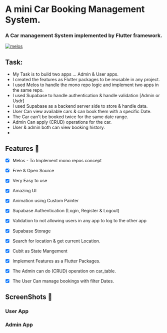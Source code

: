# A mini Car Booking Management System.
### A Car management System implemented by Flutter framework.

[![melos](https://img.shields.io/badge/maintained%20with-melos-f700ff.svg?style=flat-square)](https://github.com/invertase/melos)

## Task:

* My Task is to build two apps ... Admin & User apps.
* I created the features as Flutter packages to be reusable in any project.
* I used Melos to handle the mono repo logic and implement two apps in the same repo.
* I used Supabase to handle authentication & handle validation [Admin or Usdr]
* I used Supabase as a backend server side to store & handle data.
* User Can view available cars & can book them with a specific Date. 
* The Car can't be booked twice for the same date range.
* Admin Can apply (CRUD) operations for the car.
* User & admin both can view booking history.
* 


## Features :dart:
* [x] Melos - To Implement mono repos concept
* [x] Free & Open Source
* [x] Very Easy to use
* [x] Amazing UI 
* [x] Animation using Custom Painter 
* [x] Supabase Authentication (Login, Register & Logout) 
* [x] Validation to not allowing users in any app to log to the other app
* [x] Supabase Storage
* [x] Search for location & get current Location.
* [x] Cubit as State Mangement
* [x] Implement Features as a Flutter Packages.
* [x] The Admin can do (CRUD) operation on car_table. 
* [x] The User Can manage bookings with filter Dates. 


## ScreenShots 📸  
### User App

### Admin App






